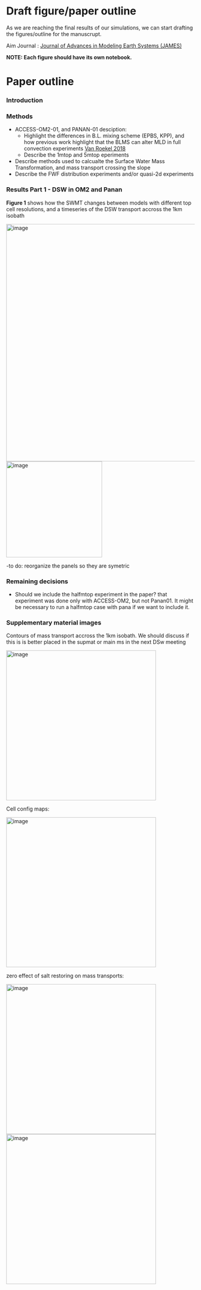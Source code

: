 # Draft figure/paper outline

As we are reaching the final results of our simulations, we can start drafting the figures/outline for the manuscrupt.

Aim Journal : [Journal of Advances in Modeling Earth Systems (JAMES)](https://agupubs.onlinelibrary.wiley.com/journal/19422466/journal-metrics)


**NOTE: Each figure should have its own notebook.**

# Paper outline

### Introduction

### Methods
  - ACCESS-OM2-01, and PANAN-01 desciption:
     - Highlight the differences in B.L. mixing scheme (EPBS, KPP), and how previous work highlight that the BLMS can alter MLD in full convection experiments [Van Roekel 2018](https://agupubs.onlinelibrary.wiley.com/doi/full/10.1029/2018MS001336)
     - Describe the 1mtop and 5mtop eperiments
  -  Describe methods used to calcualte the Surface Water Mass Transformation, and mass transport crossing the slope
  -  Describe the FWF distribution experiments and/or quasi-2d experiments
    
### Results Part 1 - DSW in OM2 and Panan
**Figure 1** shows how the SWMT changes between models with different top cell resolutions, and a timeseries of the DSW transport accross the 1km isobath

<img width="633" alt="image" src="https://github.com/willaguiar/DSW-collaborative-project/assets/70033934/908985ec-e7a7-4e54-8fff-5574e9e83c4f">
<img width="256" alt="image" src="https://github.com/willaguiar/DSW-collaborative-project/assets/70033934/167bfa6c-f73e-4000-a1ef-5e56f821822a">

-to do: reorganize the panels so they are symetric



### Remaining decisions
  - Should we include the halfmtop experiment in the paper? that experiment was done only with ACCESS-OM2, but not Panan01. It might be necessary to run a halfmtop case with pana if we want to include it.


### Supplementary material images
Contours of mass transport accross the 1km isobath. We should discuss if this is is better placed in the supmat or main ms in the next DSw meeting

<img width="400" alt="image" src="https://github.com/willaguiar/DSW-collaborative-project/assets/70033934/ab31fa93-01f3-44d7-9e7a-fe657244fbd5">


Cell config maps:

<img width="400" alt="image" src="https://github.com/willaguiar/DSW-collaborative-project/assets/70033934/21152f23-98ee-49e7-8416-6d8081fc2833">


zero effect of salt restoring on mass transports:

<img width="400" alt="image" src="https://github.com/willaguiar/DSW-collaborative-project/assets/70033934/d609f2ed-588d-4232-a6b2-ac0535fc0585">

<img width="400" alt="image" src="https://github.com/willaguiar/DSW-collaborative-project/assets/70033934/73668070-c6a0-474a-8ee8-032f77e5ca86">

